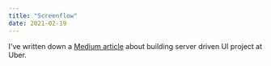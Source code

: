 ```yaml
---
title: "Screenflow"
date: 2021-02-19
---
```


I've written down a [Medium article](https://artem-tyurin.medium.com/screenflow-an-unfinished-attempt-at-a-cross-platform-server-driven-ui-at-uber-749c1bc1d89) about building server driven UI project at Uber.
